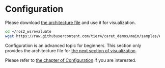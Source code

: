 # Configuration

Please download [the architecture file](https://raw.githubusercontent.com/tier4/caret_demos/main/samples/end_to_end_sample/architecture.yaml) and use it for visualization.

```bash
cd ~/ros2_ws/evaluate
wget https://raw.githubusercontent.com/tier4/caret_demos/main/samples/end_to_end_sample/architecture.yaml
```

Configuration is an advanced topic for beginners. This section only provides the architecture file for [the next section of visualization](./visualization.md).

Please refer to [the chapter of Configuration](../configuration/index.md) if you are interested.
